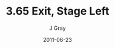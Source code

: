 ---
title: '3.65 Exit, Stage Left'
alt: 'Mysteries of the Arcana'
date: '2011-06-23'
author: 'J Gray'
artist: 'Jessica'
chapter: '3 Two by Two'
filler: false
---